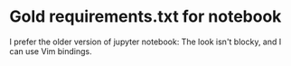 # Gold requirements.txt for notebook

I prefer the older version of jupyter notebook: The look isn't blocky, and I can use Vim bindings.
